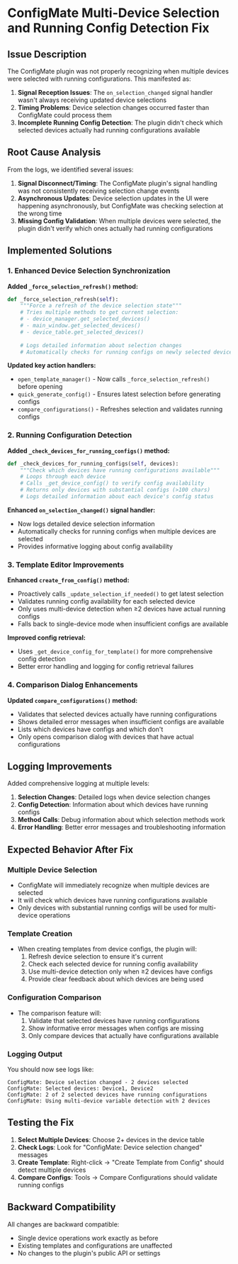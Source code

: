 # ConfigMate Multi-Device Selection and Running Config Detection Fix

## Issue Description

The ConfigMate plugin was not properly recognizing when multiple devices were selected with running configurations. This manifested as:

1. **Signal Reception Issues**: The `on_selection_changed` signal handler wasn't always receiving updated device selections
2. **Timing Problems**: Device selection changes occurred faster than ConfigMate could process them
3. **Incomplete Running Config Detection**: The plugin didn't check which selected devices actually had running configurations available

## Root Cause Analysis

From the logs, we identified several issues:

1. **Signal Disconnect/Timing**: The ConfigMate plugin's signal handling was not consistently receiving selection change events
2. **Asynchronous Updates**: Device selection updates in the UI were happening asynchronously, but ConfigMate was checking selection at the wrong time
3. **Missing Config Validation**: When multiple devices were selected, the plugin didn't verify which ones actually had running configurations

## Implemented Solutions

### 1. Enhanced Device Selection Synchronization

**Added `_force_selection_refresh()` method:**
```python
def _force_selection_refresh(self):
    """Force a refresh of the device selection state"""
    # Tries multiple methods to get current selection:
    # - device_manager.get_selected_devices()
    # - main_window.get_selected_devices()  
    # - device_table.get_selected_devices()
    
    # Logs detailed information about selection changes
    # Automatically checks for running configs on newly selected devices
```

**Updated key action handlers:**
- `open_template_manager()` - Now calls `_force_selection_refresh()` before opening
- `quick_generate_config()` - Ensures latest selection before generating configs
- `compare_configurations()` - Refreshes selection and validates running configs

### 2. Running Configuration Detection

**Added `_check_devices_for_running_configs()` method:**
```python
def _check_devices_for_running_configs(self, devices):
    """Check which devices have running configurations available"""
    # Loops through each device
    # Calls _get_device_config() to verify config availability
    # Returns only devices with substantial configs (>100 chars)
    # Logs detailed information about each device's config status
```

**Enhanced `on_selection_changed()` signal handler:**
- Now logs detailed device selection information
- Automatically checks for running configs when multiple devices are selected
- Provides informative logging about config availability

### 3. Template Editor Improvements

**Enhanced `create_from_config()` method:**
- Proactively calls `_update_selection_if_needed()` to get latest selection
- Validates running config availability for each selected device
- Only uses multi-device detection when ≥2 devices have actual running configs
- Falls back to single-device mode when insufficient configs are available

**Improved config retrieval:**
- Uses `_get_device_config_for_template()` for more comprehensive config detection
- Better error handling and logging for config retrieval failures

### 4. Comparison Dialog Enhancements

**Updated `compare_configurations()` method:**
- Validates that selected devices actually have running configurations
- Shows detailed error messages when insufficient configs are available
- Lists which devices have configs and which don't
- Only opens comparison dialog with devices that have actual configurations

## Logging Improvements

Added comprehensive logging at multiple levels:

1. **Selection Changes**: Detailed logs when device selection changes
2. **Config Detection**: Information about which devices have running configs
3. **Method Calls**: Debug information about which selection methods work
4. **Error Handling**: Better error messages and troubleshooting information

## Expected Behavior After Fix

### Multiple Device Selection
- ConfigMate will immediately recognize when multiple devices are selected
- It will check which devices have running configurations available
- Only devices with substantial running configs will be used for multi-device operations

### Template Creation
- When creating templates from device configs, the plugin will:
  1. Refresh device selection to ensure it's current
  2. Check each selected device for running config availability
  3. Use multi-device detection only when ≥2 devices have configs
  4. Provide clear feedback about which devices are being used

### Configuration Comparison
- The comparison feature will:
  1. Validate that selected devices have running configurations
  2. Show informative error messages when configs are missing
  3. Only compare devices that actually have configurations available

### Logging Output
You should now see logs like:
```
ConfigMate: Device selection changed - 2 devices selected
ConfigMate: Selected devices: Device1, Device2
ConfigMate: 2 of 2 selected devices have running configurations
ConfigMate: Using multi-device variable detection with 2 devices
```

## Testing the Fix

1. **Select Multiple Devices**: Choose 2+ devices in the device table
2. **Check Logs**: Look for "ConfigMate: Device selection changed" messages
3. **Create Template**: Right-click → "Create Template from Config" should detect multiple devices
4. **Compare Configs**: Tools → Compare Configurations should validate running configs

## Backward Compatibility

All changes are backward compatible:
- Single device operations work exactly as before
- Existing templates and configurations are unaffected
- No changes to the plugin's public API or settings 
